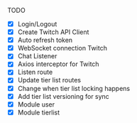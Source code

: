 TODO

- [x] Login/Logout
- [x] Create Twitch API Client
- [x] Auto refresh token
- [x] WebSocket connection Twitch
- [x] Chat Listener
- [x] Axios interceptor for Twitch
- [x] Listen route
- [x] Update tier list routes
- [x] Change when tier list locking happens
- [x] Add tier list versioning for sync
- [x] Module user
- [x] Module tierlist
